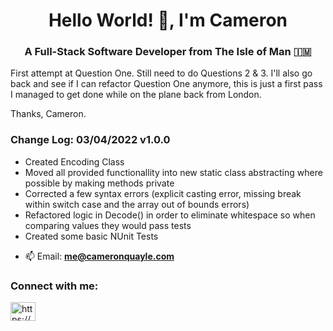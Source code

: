 <h1 align="center">Hello World! 🚀, I'm Cameron</h1>
<h3 align="center">A Full-Stack Software Developer from The Isle of Man 🇮🇲</h3>

First attempt at Question One. Still need to do Questions 2 & 3. I'll also go back and see if I can refactor Question One anymore, this is just a first pass I managed to get done while on the plane back from London.

Thanks,
Cameron.

<h3>Change Log: 03/04/2022 v1.0.0</h3>
<ul>
  <li>Created Encoding Class</li>
  <li>Moved all provided functionallity into new static class abstracting where possible by making methods private</li>
  <li>Corrected a few syntax errors (explicit casting error, missing break within switch case and the array out of bounds errors)</li>
  <li>Refactored logic in Decode() in order to eliminate whitespace so when comparing values they would pass tests</li>
  <li>Created some basic NUnit Tests</li>
</ul>

- 📫 Email: **me@cameronquayle.com**

<h3 align="left">Connect with me:</h3>
<p align="left">
<a href="https://linkedin.com/in/https://www.linkedin.com/in/robert-cameron-quayle-1b49a6133" target="blank"><img align="center" src="https://raw.githubusercontent.com/rahuldkjain/github-profile-readme-generator/master/src/images/icons/Social/linked-in-alt.svg" alt="https://www.linkedin.com/in/robert-cameron-quayle-1b49a6133" height="30" width="40" /></a>
</p>

